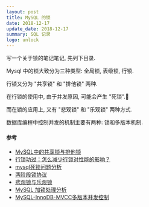 ```yaml
---
layout: post
title: MySQL 的锁
date: 2018-12-17
update_date: 2018-12-17
summary: SQL 记录
logo: unlock
---
```


写一个关于锁的笔记笔记, 先列下目录.

Mysql 中的锁大致分为三种类型: 全局锁, 表级锁, 行锁.

行锁又分为 "共享锁" 和 "排他锁" 两种.

在行锁的使用中, 由于并发原因, 可能会产生 "死锁".

而在锁的应用上, 又有 "悲观锁" 和 "乐观锁" 两种方式.

数据库编程中控制并发的机制主要有两种: 锁和多版本机制.


#### 参考
- [MySQL中的共享锁与排他锁](https://www.hollischuang.com/archives/923)
- [行锁功过：怎么减少行锁对性能的影响？](https://time.geekbang.org/column/article/70215)
- [mysql死锁问题分析](https://www.cnblogs.com/LBSer/p/5183300.html)
- [两阶段锁协议](https://www.cnblogs.com/zszmhd/p/3365220.html)
- [悲观锁与乐观锁](https://juejin.im/post/5b4977ae5188251b146b2fc8)
- [MySQL 加锁处理分析](http://hedengcheng.com/?p=771#_Toc374698322)
- [MySQL-InnoDB-MVCC多版本并发控制](https://segmentfault.com/a/1190000012650596)